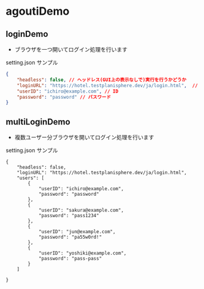 # agoutiDemo


## loginDemo

- ブラウザを一つ開いてログイン処理を行います

setting.json サンプル

```json
{
	"headless": false, // ヘッドレス(GUI上の表示なしで)実行を行うかどうか
	"loginURL": "https://hotel.testplanisphere.dev/ja/login.html",  // ログインページのURL
	"userID": "ichiro@example.com", // ID
	"password": "password" // パスワード
}
```


## multiLoginDemo

- 複数ユーザー分ブラウザを開いてログイン処理を行います

setting.json サンプル

```
{
	"headless": false,
	"loginURL": "https://hotel.testplanisphere.dev/ja/login.html",
	"users": [
		{
			"userID": "ichiro@example.com",
			"password": "password"
		},
		{
			"userID": "sakura@example.com",
			"password": "pass1234"
		},
		{
			"userID": "jun@example.com",
			"password": "pa55w0rd!"
		},
		{
			"userID": "yoshiki@example.com",
			"password": "pass-pass"
		}
	]

}
```
